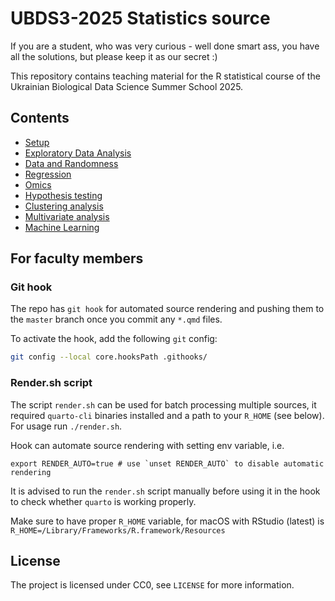 # UBDS3-2025 Statistics source
If you are a student, who was very curious - well done smart ass, you have all the solutions, but please keep it as our secret :)

This repository contains teaching material for the R statistical course of the Ukrainian Biological Data Science Summer School 2025.

## Contents

* [Setup](labs/00-setup/setup.html)
* [Exploratory Data Analysis](labs/exploratory/exploratory.html)
* [Data and Randomness](labs/randomness/randomness.html)
* [Regression](labs/regression/regression.html)
* [Omics](labs/omics/omics.html)
* [Hypothesis testing](labs/testing/testing.html)
* [Clustering analysis](labs/clustering/clustering.html)
* [Multivariate analysis](labs/multivariate/multivariate.html)
* [Machine Learning](labs/ML/ML.html)


## For faculty members

### Git hook

The repo has `git hook` for automated source rendering and pushing them to the `master` branch once you commit any `*.qmd` files.

To activate the hook, add the following `git` config:

```bash
git config --local core.hooksPath .githooks/
```

### Render.sh script

The script `render.sh` can be used for batch processing multiple sources, it required `quarto-cli` binaries installed and a path to your `R_HOME` (see below). For usage run `./render.sh`.

Hook can automate source rendering with setting env variable, i.e.

```
export RENDER_AUTO=true # use `unset RENDER_AUTO` to disable automatic rendering
```

It is advised to run the `render.sh` script manually before using it in the hook to check whether `quarto` is working properly.

Make sure to have proper `R_HOME` variable, for macOS with RStudio (latest) is `R_HOME=/Library/Frameworks/R.framework/Resources`

## License

The project is licensed under CC0, see `LICENSE` for more information.
